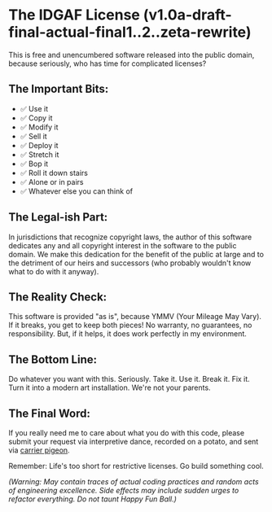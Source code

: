 # The IDGAF License (v1.0a-draft-final-actual-final1..2..zeta-rewrite)

This is free and unencumbered software released into the public domain, because seriously, who has time for complicated licenses?

## The Important Bits:
- ✅ Use it
- ✅ Copy it
- ✅ Modify it
- ✅ Sell it
- ✅ Deploy it
- ✅ Stretch it
- ✅ Bop it
- ✅ Roll it down stairs
- ✅ Alone or in pairs
- ✅ Whatever else you can think of

## The Legal-ish Part:

In jurisdictions that recognize copyright laws, the author of this software dedicates any and all copyright interest in the software to the public domain. We make this dedication for the benefit of the public at large and to the detriment of our heirs and successors (who probably wouldn't know what to do with it anyway).

## The Reality Check:

This software is provided "as is", because YMMV (Your Mileage May Vary). If it breaks, you get to keep both pieces! No warranty, no guarantees, no responsibility. But, if it helps, it does work perfectly in my environment.

## The Bottom Line:

Do whatever you want with this. Seriously. Take it. Use it. Break it. Fix it. Turn it into a modern art installation. We're not your parents.

## The Final Word:

If you really need me to care about what you do with this code, please submit your request via interpretive dance, recorded on a potato, and sent via [carrier pigeon](https://www.rfc-editor.org/rfc/rfc2549).

Remember: Life's too short for restrictive licenses. Go build something cool.

_(Warning: May contain traces of actual coding practices and random acts of engineering excellence. Side effects may include sudden urges to refactor everything. Do not taunt Happy Fun Ball.)_
